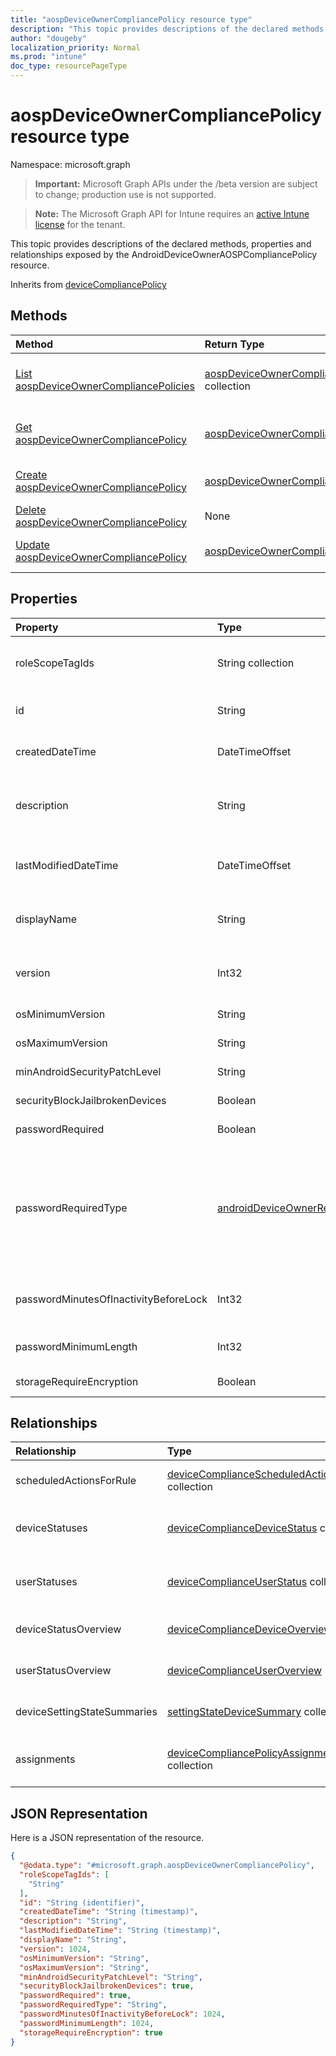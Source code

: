```yaml
---
title: "aospDeviceOwnerCompliancePolicy resource type"
description: "This topic provides descriptions of the declared methods, properties and relationships exposed by the AndroidDeviceOwnerAOSPCompliancePolicy resource."
author: "dougeby"
localization_priority: Normal
ms.prod: "intune"
doc_type: resourcePageType
---
```


# aospDeviceOwnerCompliancePolicy resource type

Namespace: microsoft.graph

> **Important:** Microsoft Graph APIs under the /beta version are subject to change; production use is not supported.

> **Note:** The Microsoft Graph API for Intune requires an [active Intune license](https://go.microsoft.com/fwlink/?linkid=839381) for the tenant.

This topic provides descriptions of the declared methods, properties and relationships exposed by the AndroidDeviceOwnerAOSPCompliancePolicy resource.


Inherits from [deviceCompliancePolicy](../resources/intune-shared-devicecompliancepolicy.md)

## Methods
|Method|Return Type|Description|
|:---|:---|:---|
|[List aospDeviceOwnerCompliancePolicies](../api/intune-deviceconfig-aospdeviceownercompliancepolicy-list.md)|[aospDeviceOwnerCompliancePolicy](../resources/intune-deviceconfig-aospdeviceownercompliancepolicy.md) collection|List properties and relationships of the [aospDeviceOwnerCompliancePolicy](../resources/intune-deviceconfig-aospdeviceownercompliancepolicy.md) objects.|
|[Get aospDeviceOwnerCompliancePolicy](../api/intune-deviceconfig-aospdeviceownercompliancepolicy-get.md)|[aospDeviceOwnerCompliancePolicy](../resources/intune-deviceconfig-aospdeviceownercompliancepolicy.md)|Read properties and relationships of the [aospDeviceOwnerCompliancePolicy](../resources/intune-deviceconfig-aospdeviceownercompliancepolicy.md) object.|
|[Create aospDeviceOwnerCompliancePolicy](../api/intune-deviceconfig-aospdeviceownercompliancepolicy-create.md)|[aospDeviceOwnerCompliancePolicy](../resources/intune-deviceconfig-aospdeviceownercompliancepolicy.md)|Create a new [aospDeviceOwnerCompliancePolicy](../resources/intune-deviceconfig-aospdeviceownercompliancepolicy.md) object.|
|[Delete aospDeviceOwnerCompliancePolicy](../api/intune-deviceconfig-aospdeviceownercompliancepolicy-delete.md)|None|Deletes a [aospDeviceOwnerCompliancePolicy](../resources/intune-deviceconfig-aospdeviceownercompliancepolicy.md).|
|[Update aospDeviceOwnerCompliancePolicy](../api/intune-deviceconfig-aospdeviceownercompliancepolicy-update.md)|[aospDeviceOwnerCompliancePolicy](../resources/intune-deviceconfig-aospdeviceownercompliancepolicy.md)|Update the properties of a [aospDeviceOwnerCompliancePolicy](../resources/intune-deviceconfig-aospdeviceownercompliancepolicy.md) object.|

## Properties
|Property|Type|Description|
|:---|:---|:---|
|roleScopeTagIds|String collection|List of Scope Tags for this Entity instance. Inherited from [deviceCompliancePolicy](../resources/intune-shared-devicecompliancepolicy.md)|
|id|String|Key of the entity. Inherited from [deviceCompliancePolicy](../resources/intune-shared-devicecompliancepolicy.md)|
|createdDateTime|DateTimeOffset|DateTime the object was created. Inherited from [deviceCompliancePolicy](../resources/intune-shared-devicecompliancepolicy.md)|
|description|String|Admin provided description of the Device Configuration. Inherited from [deviceCompliancePolicy](../resources/intune-shared-devicecompliancepolicy.md)|
|lastModifiedDateTime|DateTimeOffset|DateTime the object was last modified. Inherited from [deviceCompliancePolicy](../resources/intune-shared-devicecompliancepolicy.md)|
|displayName|String|Admin provided name of the device configuration. Inherited from [deviceCompliancePolicy](../resources/intune-shared-devicecompliancepolicy.md)|
|version|Int32|Version of the device configuration. Inherited from [deviceCompliancePolicy](../resources/intune-shared-devicecompliancepolicy.md)|
|osMinimumVersion|String|Minimum Android version.|
|osMaximumVersion|String|Maximum Android version.|
|minAndroidSecurityPatchLevel|String|Minimum Android security patch level.|
|securityBlockJailbrokenDevices|Boolean|Devices must not be jailbroken or rooted.|
|passwordRequired|Boolean|Require a password to unlock device.|
|passwordRequiredType|[androidDeviceOwnerRequiredPasswordType](../resources/intune-deviceconfig-androiddeviceownerrequiredpasswordtype.md)|Type of characters in password. Possible values are: `deviceDefault`, `required`, `numeric`, `numericComplex`, `alphabetic`, `alphanumeric`, `alphanumericWithSymbols`, `lowSecurityBiometric`, `customPassword`.|
|passwordMinutesOfInactivityBeforeLock|Int32|Minutes of inactivity before a password is required. Valid values 1 to 8640|
|passwordMinimumLength|Int32|Minimum password length. Valid values 4 to 16|
|storageRequireEncryption|Boolean|Require encryption on Android devices.|

## Relationships
|Relationship|Type|Description|
|:---|:---|:---|
|scheduledActionsForRule|[deviceComplianceScheduledActionForRule](../resources/intune-deviceconfig-devicecompliancescheduledactionforrule.md) collection|The list of scheduled action for this rule Inherited from [deviceCompliancePolicy](../resources/intune-shared-devicecompliancepolicy.md)|
|deviceStatuses|[deviceComplianceDeviceStatus](../resources/intune-deviceconfig-devicecompliancedevicestatus.md) collection|List of DeviceComplianceDeviceStatus. Inherited from [deviceCompliancePolicy](../resources/intune-shared-devicecompliancepolicy.md)|
|userStatuses|[deviceComplianceUserStatus](../resources/intune-deviceconfig-devicecomplianceuserstatus.md) collection|List of DeviceComplianceUserStatus. Inherited from [deviceCompliancePolicy](../resources/intune-shared-devicecompliancepolicy.md)|
|deviceStatusOverview|[deviceComplianceDeviceOverview](../resources/intune-deviceconfig-devicecompliancedeviceoverview.md)|Device compliance devices status overview Inherited from [deviceCompliancePolicy](../resources/intune-shared-devicecompliancepolicy.md)|
|userStatusOverview|[deviceComplianceUserOverview](../resources/intune-deviceconfig-devicecomplianceuseroverview.md)|Device compliance users status overview Inherited from [deviceCompliancePolicy](../resources/intune-shared-devicecompliancepolicy.md)|
|deviceSettingStateSummaries|[settingStateDeviceSummary](../resources/intune-deviceconfig-settingstatedevicesummary.md) collection|Compliance Setting State Device Summary Inherited from [deviceCompliancePolicy](../resources/intune-shared-devicecompliancepolicy.md)|
|assignments|[deviceCompliancePolicyAssignment](../resources/intune-deviceconfig-devicecompliancepolicyassignment.md) collection|The collection of assignments for this compliance policy. Inherited from [deviceCompliancePolicy](../resources/intune-shared-devicecompliancepolicy.md)|

## JSON Representation
Here is a JSON representation of the resource.
<!-- {
  "blockType": "resource",
  "keyProperty": "id",
  "@odata.type": "microsoft.graph.aospDeviceOwnerCompliancePolicy"
}
-->
``` json
{
  "@odata.type": "#microsoft.graph.aospDeviceOwnerCompliancePolicy",
  "roleScopeTagIds": [
    "String"
  ],
  "id": "String (identifier)",
  "createdDateTime": "String (timestamp)",
  "description": "String",
  "lastModifiedDateTime": "String (timestamp)",
  "displayName": "String",
  "version": 1024,
  "osMinimumVersion": "String",
  "osMaximumVersion": "String",
  "minAndroidSecurityPatchLevel": "String",
  "securityBlockJailbrokenDevices": true,
  "passwordRequired": true,
  "passwordRequiredType": "String",
  "passwordMinutesOfInactivityBeforeLock": 1024,
  "passwordMinimumLength": 1024,
  "storageRequireEncryption": true
}
```




